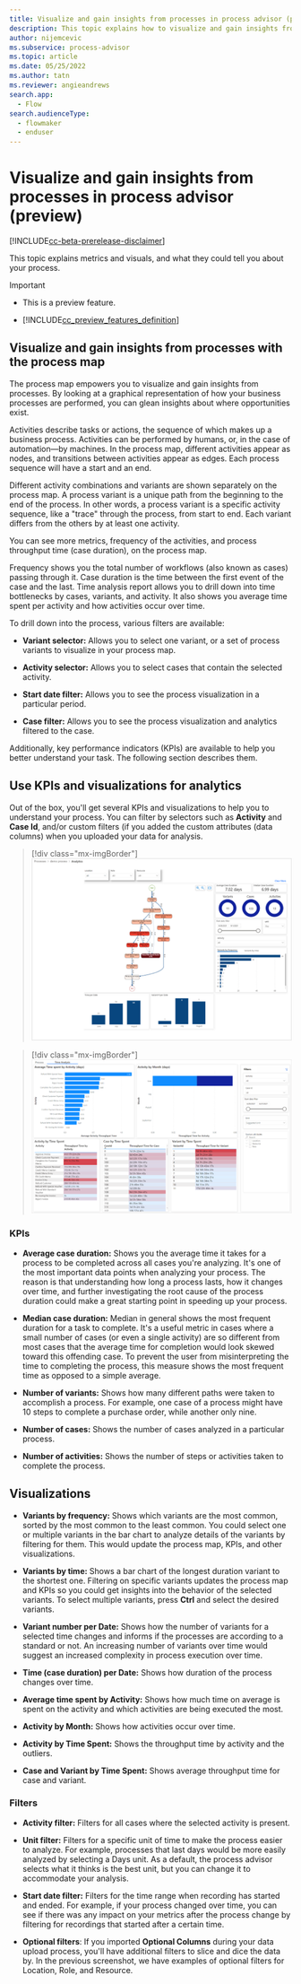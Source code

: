 ```yaml
---
title: Visualize and gain insights from processes in process advisor (preview) (contains video) | Microsoft Docs
description: This topic explains how to visualize and gain insights from processes with process mining in the process advisor feature in Power Automate.
author: nijemcevic 
ms.subservice: process-advisor
ms.topic: article
ms.date: 05/25/2022
ms.author: tatn
ms.reviewer: angieandrews
search.app: 
  - Flow
search.audienceType: 
  - flowmaker
  - enduser
---
```


# Visualize and gain insights from processes in process advisor (preview)

[!INCLUDE[cc-beta-prerelease-disclaimer](./includes/cc-beta-prerelease-disclaimer.md)]

This topic explains metrics and visuals, and what they could tell you about your process.

> [!IMPORTANT]
> - This is a preview feature.
>
> - [!INCLUDE[cc_preview_features_definition](includes/cc-preview-features-definition.md)]

## Visualize and gain insights from processes with the process map

The process map empowers you to visualize and gain insights from processes. By looking at a graphical representation of how your business processes are performed, you can glean insights about where opportunities exist.

Activities describe tasks or actions, the sequence of which makes up a business process. Activities can be performed by humans, or, in the case of automation—by machines. In the process map, different activities appear as nodes, and transitions between activities appear as edges. Each process sequence will have a start and an end.

Different activity combinations and variants are shown separately on the process map. A process variant is a unique path from the beginning to the end of the process. In other words, a process variant is a specific activity sequence, like a "trace" through the process, from start to end. Each variant differs from the others by at least one activity.

You can see more metrics, frequency of the activities, and process throughput time (case duration), on the process map.

Frequency shows you the total number of workflows (also known as cases) passing through it. Case duration is the time between the first event of the case and the last. Time analysis report allows you to drill down into time bottlenecks by cases, variants, and activity. It also shows you average time spent per activity and how activities occur over time.

To drill down into the process, various filters are available:

- **Variant selector:** Allows you to select one variant, or a set of process variants to visualize in your process map. 

- **Activity selector:** Allows you to select cases that contain the selected activity.

- **Start date filter:** Allows you to see the process visualization in a particular period.

- **Case filter:** Allows you to see the process visualization and analytics filtered to the case.

Additionally, key performance indicators (KPIs) are available to help you better understand your task. The following section describes them.

## Use KPIs and visualizations for analytics

Out of the box, you'll get several KPIs and visualizations to help you to understand your process. You can filter by selectors such as **Activity** and **Case Id**, and/or custom filters (if you added the custom attributes (data columns) when you uploaded your data for analysis.

> [!div class="mx-imgBorder"]
> ![Screenshot of the process analytics visual.](media/process-mining-visualize/analytics.png "Process analytics visual")

> [!div class="mx-imgBorder"]
> ![Screenshot of the time analysis visual.](media/process-mining-visualize/analytics-time.png "Time Analysis visual")

### KPIs

- **Average case duration:** Shows you the average time it takes for a process to be completed across all cases you're analyzing. It's one of the most important data points when analyzing your process. The reason is that understanding how long a process lasts, how it changes over time, and further investigating the root cause of the process duration could make a great starting point in speeding up your process.

- **Median case duration:** Median in general shows the most frequent duration for a task to complete. It's a useful metric in cases where a small number of cases (or even a single activity) are so different from most cases that the average time for completion would look skewed toward this offending case. To prevent the user from misinterpreting the time to completing the process, this measure shows the most frequent time as opposed to a simple average.

- **Number of variants:** Shows how many different paths were taken to accomplish a process. For example, one case of a process might have 10 steps to complete a purchase order, while another only nine.

- **Number of cases:** Shows the number of cases analyzed in a particular process.

- **Number of activities:** Shows the number of steps or activities taken to complete the process.

## Visualizations

- **Variants by frequency:** Shows which variants are the most common, sorted by the most common to the least common. You could select one or multiple variants in the bar chart to analyze details of the variants by filtering for them. This would update the process map, KPIs, and other visualizations.

- **Variants by time:** Shows a bar chart of the longest duration variant to the shortest one. Filtering on specific variants updates the process map and KPIs so you could get insights into the behavior of the selected variants. To select multiple variants, press **Ctrl** and select the desired variants.

- **Variant number per Date:** Shows how the number of variants for a selected time changes and informs if the processes are according to a standard or not. An increasing number of variants over time would suggest an increased complexity in process execution over time.

- **Time (case duration) per Date:** Shows how duration of the process changes over time.

- **Average time spent by Activity:** Shows how much time on average is spent on the activity and which activities are being executed the most.

- **Activity by Month:** Shows how activities occur over time.

- **Activity by Time Spent:** Shows the throughput time by activity and the outliers.

- **Case and Variant by Time Spent:** Shows average throughput time for case and variant.


### Filters

- **Activity filter:** Filters for all cases where the selected activity is present.

- **Unit filter:** Filters for a specific unit of time to make the process easier to analyze. For example, processes that last days would be more easily analyzed by selecting a Days unit. As a default, the process advisor selects what it thinks is the best unit, but you can change it to accommodate your analysis.

- **Start date filter:** Filters for the time range when recording has started and ended. For example, if your process changed over time, you can see if there was any impact on your metrics after the process change by filtering for recordings that started after a certain time.

- **Optional filters**: If you imported **Optional Columns** during your data upload process, you'll have additional filters to slice and dice the data by. In the previous screenshot, we have examples of optional filters for Location, Role, and Resource.
 